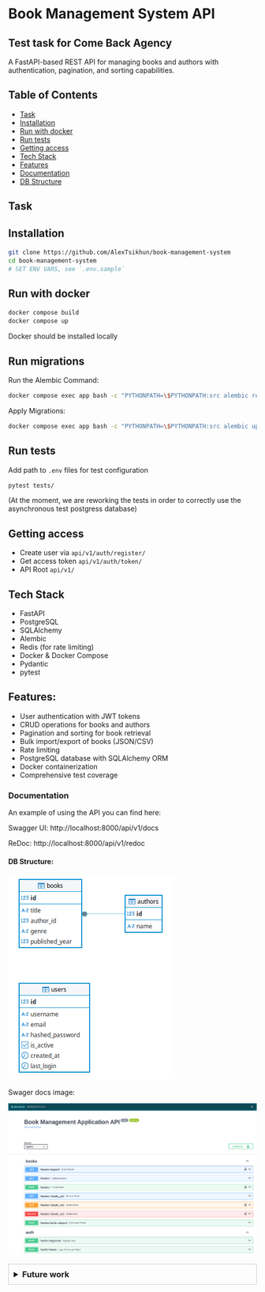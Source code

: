 # Book Management System API

## Test task for Come Back Agency

A FastAPI-based REST API for managing books and authors with authentication, pagination, and sorting capabilities.

## Table of Contents

- [Task](#task)
- [Installation](#installation)
- [Run with docker](#run-with-docker)
- [Run tests](#run-tests)
- [Getting access](#getting-access)
- [Tech Stack](#tech-stack)
- [Features](#features)
- [Documentation](#documentation)
- [DB Structure](#db-structure)

## Task

## Installation

```bash
git clone https://github.com/AlexTsikhun/book-management-system
cd book-management-system
# SET ENV VARS, see `.env.sample` 
```

## Run with docker

```bash
docker compose build
docker compose up
```

Docker should be installed locally

## Run migrations

Run the Alembic Command:

```bash
docker compose exec app bash -c "PYTHONPATH=\$PYTHONPATH:src alembic revision --autogenerate -m 'Add relationship between models'"
```

Apply Migrations:

```bash
docker compose exec app bash -c "PYTHONPATH=\$PYTHONPATH:src alembic upgrade head"
```


## Run tests

Add path to `.env` files for test configuration

```bash
pytest tests/
```
(At the moment, we are reworking the tests in order to correctly use the asynchronous test postgress database)

## Getting access

- Create user via `api/v1/auth/register/`
- Get access token `api/v1/auth/token/`
- API Root `api/v1/`

## Tech Stack

- FastAPI
- PostgreSQL
- SQLAlchemy
- Alembic
- Redis (for rate limiting)
- Docker & Docker Compose
- Pydantic
- pytest

## Features:

- User authentication with JWT tokens
- CRUD operations for books and authors
- Pagination and sorting for book retrieval
- Bulk import/export of books (JSON/CSV)
- Rate limiting
- PostgreSQL database with SQLAlchemy ORM
- Docker containerization
- Comprehensive test coverage


### Documentation

An example of using the API you can find here:

Swagger UI: http://localhost:8000/api/v1/docs

ReDoc: http://localhost:8000/api/v1/redoc

#### DB Structure:

![db_structure.png](readme_images/db_structure.png)


Swager docs image:

![swager_docs_image.png](readme_images/swager_docs_image.png)

<details style="border: 1px solid #ccc; padding: 10px; margin-bottom: 10px">
<summary style="font-size: 1.17em; font-weight: bold; ">Future work</summary>

- Add more tests, refactor it
- Add recomendation system
- Deploy to AWS

</details>
